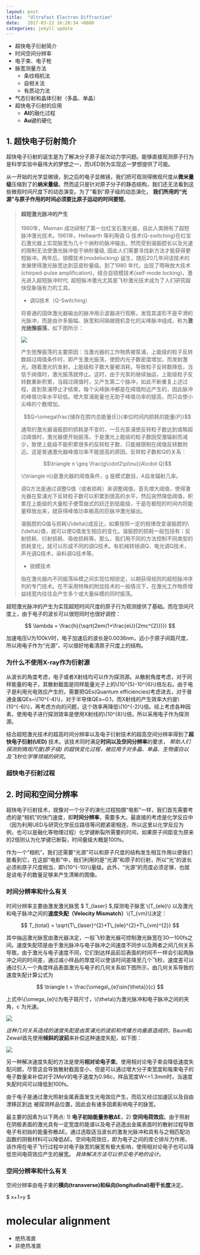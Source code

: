 ```yaml
---
layout: post
title:  "Ultrafast Electron Diffraction"
date:   2017-03-22 16:20:34 +0800
categories: jekyll update
---
```



- 超快电子衍射简介
- 时间空间分辨率
- 电子束、电子枪
- 脉宽测量方法
	- 条纹相机法
	- 自相关法
	- 有质动力法
- 气态衍射和晶体衍射（多晶、单晶）
- 超快电子衍射的应用
	- **Al**的融化过程
	- **Au**键的硬化  


## 1. 超快电子衍射简介

超快电子衍射的诞生是为了解决分子原子层次动力学问题。能够直接观测原子行为是科学实验中最伟大的梦想之一，而UED则为实现这一梦想提供了可能。

从一开始的光学显微镜，到之后的电子显微镜，我们把可观测得微观尺度从**微米量级**压缩到了的**纳米量级**。然而这只是针对原子分子的静态结构，我们还无法看到这些微观时间尺度下的动态演变。为了“看到”原子级的动态演化， **我们所用的“光源”与原子作用的时间必须要比原子运动的时间要短**。
    


> #### 超短激光脉冲的产生
> 1960年，Maiman 成功研制了第一台红宝石激光器，自此人类拥有了超短脉冲激光技术。1961年，Hellwarth 等利用调 Q 技术(Q-switching)在红宝石激光器上实现脉宽为几十个纳秒的脉冲输出，然而受到谐振腔长以及光速的限制无法使激光脉冲低于纳秒量级, 因此人们需要寻找新方法才能获得更短脉冲。两年后，锁模技术(modelocking) 诞生，随后20几年间该技术的发展使得激光脉宽达到亚皮秒量级。到了1980 年代，出现了啁啾放大技术(chirped-pulse amplification)，结合自锁模技术(self-mode locking)，激光进入超短脉冲时代. 超短脉冲激光尤其是飞秒激光技术成为了人们研究超快现象强有力的工具。
> - 调Q技术（Q-Switching）
> 
> 将普通的固体激光器输出的脉冲用示波器进行观察，发现其波形不是平滑的光脉冲，而是由许多振幅、脉宽和间隔做随机变化的尖峰脉冲组成，称为**激光驰豫振荡**，如下图所示：
> 
> ![](/image/UED-2.png)
> 
> 产生弛豫振荡的主要原因：当激光器的工作物质被泵浦，上能级的粒子反转数超过阈值条件时，即产生激光振荡，使腔内光子数密度增加，而发射激光。随着激光的发射，上能级粒子数大量被消耗，导致粒子反转数降低，当低于阀值时，激光振荡就停止。这时，由于光泵的继续抽运，上能级粒子反转数重新积累，当超过阈值时，又产生第二个脉冲，如此不断重复上述过程，直到泵浦停止才结束。每个尖峰脉冲都是在阈值附近产生的，因此脉冲的峰值功率水平较低。增大泵浦能量也无助于峰值功率的提高，而只会使小尖峰的个数增加。
> 
> $$Q=\omega\frac{储存在腔内总能量(E)}{单位时间内损耗的能量(P)}$$
> 
> 通常的激光器谐振腔的损耗是不变的，一旦光泵浦使反转粒子数达到或略超过阈值时，激光器便开始振荡，于是激光上能级的粒子数因受激辐射而减少，致使上能级不能积累很多的反转粒子数，只能被限制在阈值反转数附近。这是普通激光器峰值功率不能提高的原因。反转粒子数和Q的关系：
> 
> $$\triangle n \geq \frac{g\cdot2\pi\nu}{A\cdot Q}$$
> 
> \\(\triangle n\\)是激光器的阈值条件，g 是模式数目，A自发辐射几率。
> 
> 调Q方法是通过调整Q值（或者损耗）来调整阈值，首先增大阈值，使得激光器在泵浦光下反转粒子数可以积累到很高的水平，然后突然降低阈值，积累在上能级的大量粒子便雪崩式的跃迁到低能级，于是在极短的时间内将能量释放出来，就获得峰值功率极高的巨脉冲激光输出。
> 
> 谐振腔的Q值与损耗\\(\delta\\)成反比，如果按照一定的规律改变谐振腔的\\(\delta\\)值，就可以使Q值发生相应的变化。谐振腔的损耗一般包括有：反射损耗、衍射损耗、吸收损耗等。那么，我们用不同的方法控制不同类型的损耗变化，就可以形成不同的调Q技术。有机械转镜调Q、电光调Q技术，声光调Q技术，染料调Q技术等。
> 
> - 锁模技术
> 
> 指在激光器内不同振荡纵模之间实现位相锁定，以期获得规则的超短脉冲序列的专门技术。在不采用特殊的附加技术的一般情况下，在激光工作物质增益线宽内往往会产生多个或大量纵模的同时振荡。
> 

超短激光脉冲的产生为实现超短时间尺度的原子行为观测提供了基础。而在空间尺度上，由于电子的波长可以很短同时也很好调控：

$$ \lambda = \frac{h}{\sqrt{2em(1+\frac{eU}{2mc^{2}})}} $$

加速电压U为100kV时，电子加速后的波长是0.0036nm，远小于原子间距尺度，所以用电子作为“光源”，可以很好地看清原子尺度上的结构。

### 为什么不使用X-ray作为衍射源
从波长的角度考虑，电子或者X射线均可以作为探测源。从散射角度考虑，对于同样能量的电子，其散射截面是同样能量光子上的\\(10^{5}-10^{6}\\)倍左右。由于电子是利用光电效应产生的，需要把QEs(Quantum efficiencies)考虑进去，对于普通金属QEs~\\(10^{-4}\\)，对于半导体QEs~0.1，而X射线的产生效率大约是\\(10^{-6}\\)，再考虑方向的问题，这个效率再降低\\(10^{-2}\\)倍。综上考虑各种因素，使用电子进行探测效率是使用X射线的\\(10^{8}\\)倍，所以采用电子作为探测源。

结合超短激光技术的超高时间分辨率以及电子衍射技术的超高空间分辨率得到了**超快电子衍射(UED)** 技术。该技术同时满足**时间以及空间分辨率**的要求， *帮助人们探测到微观尺度(原子级) 的超快变化过程，被应用于对多晶、单晶、生物蛋白以及飞秒化学等领域的研究*。

### 超快电子衍射过程


## 2. 时间和空间分辨率

超快电子衍射技术，就像对一个分子的演化过程拍摄“电影”一样，我们首先需要考虑的是“相机”的快门速度，即**时间分辨率**，需要多大。最直接的考虑是化学反应中（因为利用UED与研究化学反应路径等问题紧密相连，所以这里以化学反应为例，也可以是融化等物理过程）化学键断裂所需要的时间，如果原子间距变为原来的2倍则认为化学键已断裂，时间量级大概是100fs。

作为一个“相机”，我们还需要“光源”可以和原子尺度的结构发生相互作用以便我们能看到它，在这部“电影”中，我们利用的是“光源”和原子的衍射，所以“光”的波长必须和原子尺度相当，即\\(10^{-10}\\)量级。此外，“光源”的亮度必须足够，也就是说电子的数量足够来产生清晰的图像。

### 时间分辨率和什么有关

时间分辨率主要由激发激光脉宽 $ T\_{laser} $,探测电子脉宽 \\(T\_{ele}\\) 以及激光和电子脉冲之间的**速度失配（Velocity Mismatch）**\\(T\_{vm}\\)决定：

$$ T_{total} = \sqrt{T\_{laser}^{2}+T\_{ele}^{2}+T\_{vm}^{2}} $$

其中抽运激光脉宽由激光器决定，一般飞秒激光器可控制激光脉宽在30—100fs之间。速度失配项是由于激光脉冲与电子脉冲之间速度不同步以及两者之间几何关系导致。由于激光与电子速度不同，它们到达样品前后表面的时间不一样会引起两脉冲之间的时间差，通过减小样品的厚度可以使该时间差降至几个飞秒。速度差可以通过引入一个角度样品表面激光与电子的几何关系如下图所示，由几何关系导致的速度失配计算公式为

$$ \triangle t = \frac{\omega\_{e}\sin{\theta}}{c} $$

上式中\\(\omega\_{e}\\)为电子斑尺寸，\\(\theta\\)为激光脉冲和电子脉冲之间的夹角，c 为光速。

 ![](/image/UED-3.png)

*这种几何关系造成的速度失配是由泵浦光的波前和传播方向垂直造成的*，Baum和Zewail首先使用**倾斜的波前**来补偿这种速度失配，如下图：

 ![](/image/UED-4.png)

另一种解决速度失配的方法是使用**相对论电子束**。使用相对论电子束会降低速度失配问题，尽管这会导致散射截面变小，但是可以通过增大分子束宽度和每束电子的电子数量来补偿对于2MeV的电子速度为0.98c，样品宽度W<=1.3mm时，当速度失配时间可以降低到100fs。

由于电子是通过激光照射金属表面发生光电效应产生，而后又经过加速区以及自由漂移区到达
被探测样品位置，因此会有诸多因素影响电子的脉宽。

最主要的因素为以下两点: 1) **电子初始能量弥散ΔE**，2) **空间电荷效应**。由于照射在阴极表面的激光具有一定宽度的能谱以及电子逃逸出金属表面时的散射过程导致电子有初始的能量弥散ΔE。通过选取适当波长的激发光脉冲和具有与之相匹配功函数的阴极材料可以降低ΔE。空间电荷效应，即为电子之间的库仑排斥力作用，该作用在电子飞行过程中对电子脉宽的展宽有极大影响，使用相对论电子也可以降低空间电荷效应产生的展宽。  *具体解决方法可以参见电子枪的设计。*

### 空间分辨率和什么有关

空间分辨率由电子束的**横向(transverse)和纵向(longitudinal)相干长度**决定。

$ x+1=y $


# molecular alignment
- 绝热准直
- 非绝热准直